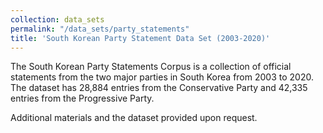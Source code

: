 ```yaml
---
collection: data_sets
permalink: "/data_sets/party_statements"
title: 'South Korean Party Statement Data Set (2003-2020)'
---
```



The South Korean Party Statements Corpus is a collection of official statements from the two major parties in South Korea from 2003 to 2020. The dataset has 28,884 entries from the Conservative Party and 42,335 entries from the Progressive Party. 

Additional materials and the dataset provided upon request.

